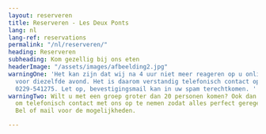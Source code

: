 ```yaml
---
layout: reserveren
title: Reserveren - Les Deux Ponts
lang: nl
lang-ref: reservations
permalink: "/nl/reserveren/"
heading: Reserveren
subheading: Kom gezellig bij ons eten
headerImage: "/assets/images/afbeelding2.jpg"
warningOne: 'Het kan zijn dat wij na 4 uur niet meer reageren op u online reservering
  voor diezelfde avond. Het is daarom verstandig telefonisch contact op te nemen via
  0229-541275. Let op, bevestigingsmail kan in uw spam terechtkomen. '
warningTwo: Wilt u met een groep groter dan 20 personen komen? Ook dan raden wij aan
  om telefonisch contact met ons op te nemen zodat alles perfect geregeld kan worden.
  Bel of mail voor de mogelijkheden.

---
```


